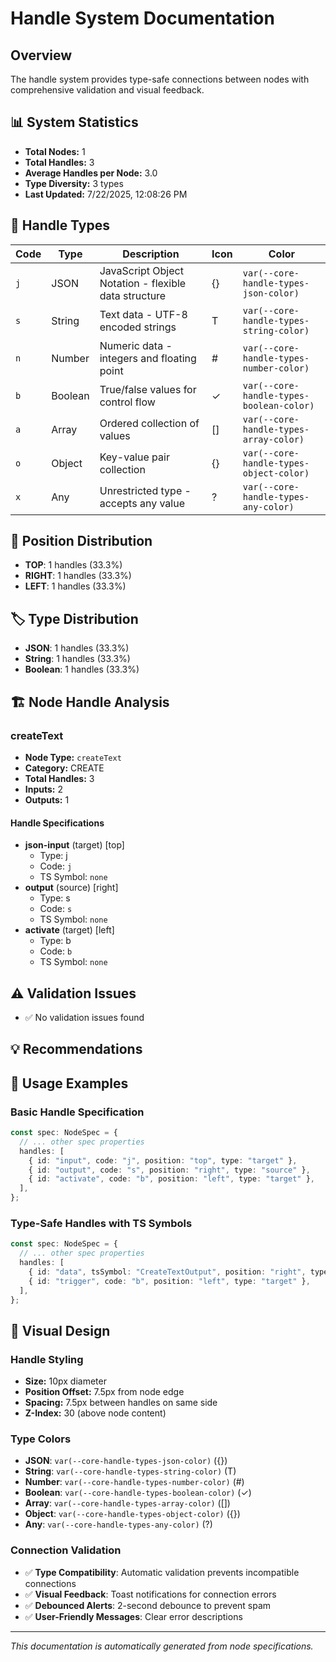 # Handle System Documentation

## Overview

The handle system provides type-safe connections between nodes with comprehensive validation and visual feedback.

## 📊 System Statistics

- **Total Nodes:** 1
- **Total Handles:** 3
- **Average Handles per Node:** 3.0
- **Type Diversity:** 3 types
- **Last Updated:** 7/22/2025, 12:08:26 PM

## 🎯 Handle Types

| Code | Type | Description | Icon | Color |
|------|------|-------------|------|-------|
| `j` | JSON | JavaScript Object Notation - flexible data structure | {} | `var(--core-handle-types-json-color)` |
| `s` | String | Text data - UTF-8 encoded strings | T | `var(--core-handle-types-string-color)` |
| `n` | Number | Numeric data - integers and floating point | # | `var(--core-handle-types-number-color)` |
| `b` | Boolean | True/false values for control flow | ✓ | `var(--core-handle-types-boolean-color)` |
| `a` | Array | Ordered collection of values | [] | `var(--core-handle-types-array-color)` |
| `o` | Object | Key-value pair collection | {} | `var(--core-handle-types-object-color)` |
| `x` | Any | Unrestricted type - accepts any value | ? | `var(--core-handle-types-any-color)` |

## 📍 Position Distribution

- **TOP**: 1 handles (33.3%)
- **RIGHT**: 1 handles (33.3%)
- **LEFT**: 1 handles (33.3%)

## 🏷️ Type Distribution

- **JSON**: 1 handles (33.3%)
- **String**: 1 handles (33.3%)
- **Boolean**: 1 handles (33.3%)

## 🏗️ Node Handle Analysis


### createText

- **Node Type:** `createText`
- **Category:** CREATE
- **Total Handles:** 3
- **Inputs:** 2
- **Outputs:** 1

#### Handle Specifications

- **json-input** (target) [top]
  - Type: j
  - Code: `j`
  - TS Symbol: `none`
- **output** (source) [right]
  - Type: s
  - Code: `s`
  - TS Symbol: `none`
- **activate** (target) [left]
  - Type: b
  - Code: `b`
  - TS Symbol: `none`


## ⚠️ Validation Issues

- ✅ No validation issues found

## 💡 Recommendations



## 🔧 Usage Examples

### Basic Handle Specification

```typescript
const spec: NodeSpec = {
  // ... other spec properties
  handles: [
    { id: "input", code: "j", position: "top", type: "target" },
    { id: "output", code: "s", position: "right", type: "source" },
    { id: "activate", code: "b", position: "left", type: "target" },
  ],
};
```

### Type-Safe Handles with TS Symbols

```typescript
const spec: NodeSpec = {
  // ... other spec properties
  handles: [
    { id: "data", tsSymbol: "CreateTextOutput", position: "right", type: "source" },
    { id: "trigger", code: "b", position: "left", type: "target" },
  ],
};
```

## 🎨 Visual Design

### Handle Styling

- **Size:** 10px diameter
- **Position Offset:** 7.5px from node edge
- **Spacing:** 7.5px between handles on same side
- **Z-Index:** 30 (above node content)

### Type Colors

- **JSON**: `var(--core-handle-types-json-color)` ({})
- **String**: `var(--core-handle-types-string-color)` (T)
- **Number**: `var(--core-handle-types-number-color)` (#)
- **Boolean**: `var(--core-handle-types-boolean-color)` (✓)
- **Array**: `var(--core-handle-types-array-color)` ([])
- **Object**: `var(--core-handle-types-object-color)` ({})
- **Any**: `var(--core-handle-types-any-color)` (?)

### Connection Validation

- ✅ **Type Compatibility**: Automatic validation prevents incompatible connections
- ✅ **Visual Feedback**: Toast notifications for connection errors
- ✅ **Debounced Alerts**: 2-second debounce to prevent spam
- ✅ **User-Friendly Messages**: Clear error descriptions

---

*This documentation is automatically generated from node specifications.*
